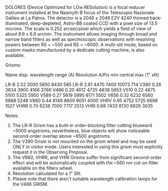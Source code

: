 DOLORES (Device Optimized for LOw RESolution) is a focal reducer instrument installed
at the Nasmyth B focus of the Telescopio Nazionale Galileo at La Palma. The detector
is a 2048 x 2048 E2V 4240 thinned back-illuminated, deep-depleted, Astro-BB coated
CCD with a pixel size of 13.5 microns. The scale is 0.252 arcsec/pixel which yields a
field of view of about  8.6 x 8.6 arcmin. The instrument allows imaging through broad
and narrow band filters as well as spectroscopic observations with resolving powers
between RS = ~500 and RS = ~6000. A multi-slit mode, based on custom masks
manufactured by a dedicate cutting machine, is also available.

Grisms:

Name    disp.   wavelength range (A)    Resolution
        A/Pix   min     central max     (1" slit)

LR-B    2.52    3000    5850    8430    585
LR-R    2.61    4470    7400    10073   714
V390    0.26    3634    3900    4166    3766
V486    0.20    4612    4725    4838    5953
V510    0.22    4875    5100    5325    5950
V589    0.27    5619    5895    6171    5502
V656    0.32    6232    6560    6888    5248
V860    0.44    8149    8600    9051    4000
VHRV    0.95    4752    5725    6698    1527
VHRR    0.70    6238    7000    7717    2513
VHRI    0.68    7433    8130    8826    3035

Notes:

1.  The LR-R Grism has a built-in order-blocking filter cutting blueward
~5000 angstroms; nevertheless, blue objects will show noticeable second-order
overlap above ~9500 angstroms.
2.  The V390 Grism is not mounted on the grism wheel and may be used ONLY in
visitor mode. Users interested in using this grism must explicitly request
it in the Observing Proposal.
3.  The V860, VHRR, and VHRI Grisms suffer from significant second-order
effect and will be automatically coupled  with the ~560 nm cut-on filter
available on the filters wheel.
4.  Resolution calculated for a 1" Slit.
5.  Please note that there aren't suitable wavelength calibration lamps for
the V486 GRISM.